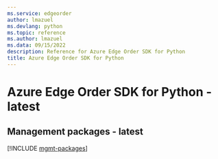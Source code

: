 ```yaml
---
ms.service: edgeorder
author: lmazuel
ms.devlang: python
ms.topic: reference
ms.author: lmazuel
ms.data: 09/15/2022
description: Reference for Azure Edge Order SDK for Python
title: Azure Edge Order SDK for Python
---
```

# Azure Edge Order SDK for Python - latest

## Management packages - latest
[!INCLUDE [mgmt-packages](edge-order-mgmt-index.md)]